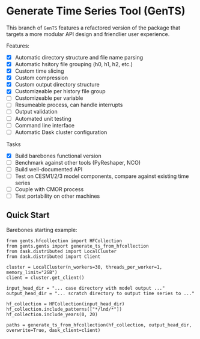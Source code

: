 # **Gen**erate **T**ime **S**eries Tool (GenTS)

This branch of `GenTS` features a refactored version of the package that targets a more modular API design and friendlier user experience.

Features:

- [x] Automatic directory structure and file name parsing
- [x] Automatic hsitory file grouping (h0, h1, h2, etc.)
- [x] Custom time slicing
- [x] Custom compression
- [x] Custom output directory structure
- [x] Customizeable per history file group
- [ ] Customizeable per variable
- [ ] Resumeable process, can handle interrupts
- [ ] Output validation
- [ ] Automated unit testing
- [ ] Command line interface
- [ ] Automatic Dask cluster configuration

Tasks
- [x] Build barebones functional version
- [ ] Benchmark against other tools (PyReshaper, NCO)
- [ ] Build well-documented API
- [ ] Test on CESM1/2/3 model components, compare against existing time series
- [ ] Couple with CMOR process
- [ ] Test portability on other machines

## Quick Start

Barebones starting example:

```
from gents.hfcollection import HFCollection
from gents.gents import generate_ts_from_hfcollection
from dask.distributed import LocalCluster
from dask.distributed import Client

cluster = LocalCluster(n_workers=30, threads_per_worker=1, memory_limit="2GB")
client = cluster.get_client()

input_head_dir = "... case directory with model output ..."
output_head_dir = "... scratch directory to output time series to ..."

hf_collection = HFCollection(input_head_dir)
hf_collection.include_patterns(["*/lnd/*"])
hf_collection.include_years(0, 20)

paths = generate_ts_from_hfcollection(hf_collection, output_head_dir, overwrite=True, dask_client=client)
```